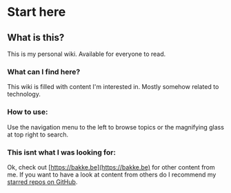 # Start here

## What is this?

This is my personal wiki. Available for everyone to read.

### What can I find here?

This wiki is filled with content I'm interested in. Mostly somehow related to technology.

### How to use:

Use the navigation menu to the left to browse topics or the magnifying glass at top right to search.

### This isnt what I was looking for:

Ok, check out [https://bakke.be](https://bakke.be) for other content from me. If you want to have a look at content from others do I recommend my [starred repos on GitHub](https://github.com/bakke92?tab=stars).



